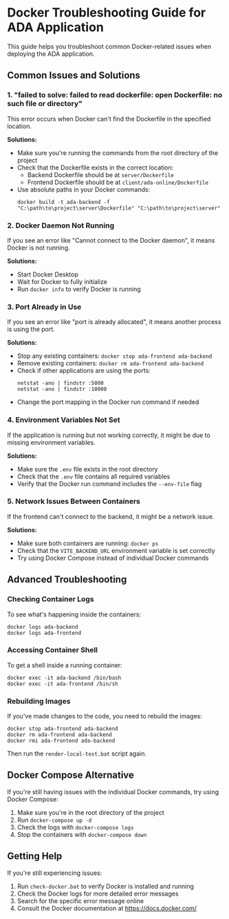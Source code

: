 # Docker Troubleshooting Guide for ADA Application

This guide helps you troubleshoot common Docker-related issues when deploying the ADA application.

## Common Issues and Solutions

### 1. "failed to solve: failed to read dockerfile: open Dockerfile: no such file or directory"

This error occurs when Docker can't find the Dockerfile in the specified location.

**Solutions:**
- Make sure you're running the commands from the root directory of the project
- Check that the Dockerfile exists in the correct location:
  - Backend Dockerfile should be at `server/Dockerfile`
  - Frontend Dockerfile should be at `client/ada-online/Dockerfile`
- Use absolute paths in your Docker commands:
  ```
  docker build -t ada-backend -f "C:\path\to\project\server\Dockerfile" "C:\path\to\project\server"
  ```

### 2. Docker Daemon Not Running

If you see an error like "Cannot connect to the Docker daemon", it means Docker is not running.

**Solutions:**
- Start Docker Desktop
- Wait for Docker to fully initialize
- Run `docker info` to verify Docker is running

### 3. Port Already in Use

If you see an error like "port is already allocated", it means another process is using the port.

**Solutions:**
- Stop any existing containers: `docker stop ada-frontend ada-backend`
- Remove existing containers: `docker rm ada-frontend ada-backend`
- Check if other applications are using the ports:
  ```
  netstat -ano | findstr :5000
  netstat -ano | findstr :10000
  ```
- Change the port mapping in the Docker run command if needed

### 4. Environment Variables Not Set

If the application is running but not working correctly, it might be due to missing environment variables.

**Solutions:**
- Make sure the `.env` file exists in the root directory
- Check that the `.env` file contains all required variables
- Verify that the Docker run command includes the `--env-file` flag

### 5. Network Issues Between Containers

If the frontend can't connect to the backend, it might be a network issue.

**Solutions:**
- Make sure both containers are running: `docker ps`
- Check that the `VITE_BACKEND_URL` environment variable is set correctly
- Try using Docker Compose instead of individual Docker commands

## Advanced Troubleshooting

### Checking Container Logs

To see what's happening inside the containers:

```
docker logs ada-backend
docker logs ada-frontend
```

### Accessing Container Shell

To get a shell inside a running container:

```
docker exec -it ada-backend /bin/bash
docker exec -it ada-frontend /bin/sh
```

### Rebuilding Images

If you've made changes to the code, you need to rebuild the images:

```
docker stop ada-frontend ada-backend
docker rm ada-frontend ada-backend
docker rmi ada-frontend ada-backend
```

Then run the `render-local-test.bat` script again.

## Docker Compose Alternative

If you're still having issues with the individual Docker commands, try using Docker Compose:

1. Make sure you're in the root directory of the project
2. Run `docker-compose up -d`
3. Check the logs with `docker-compose logs`
4. Stop the containers with `docker-compose down`

## Getting Help

If you're still experiencing issues:

1. Run `check-docker.bat` to verify Docker is installed and running
2. Check the Docker logs for more detailed error messages
3. Search for the specific error message online
4. Consult the Docker documentation at https://docs.docker.com/
